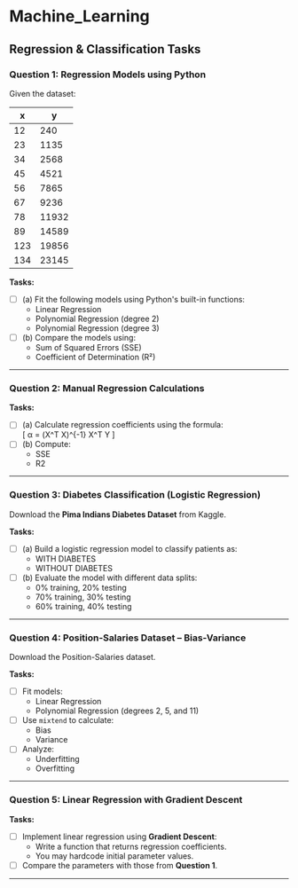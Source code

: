# Machine_Learning

## Regression & Classification Tasks

###  Question 1: Regression Models using Python

Given the dataset:

| x   | y     |
|-----|-------|
| 12  | 240   |
| 23  | 1135  |
| 34  | 2568  |
| 45  | 4521  |
| 56  | 7865  |
| 67  | 9236  |
| 78  | 11932 |
| 89  | 14589 |
| 123 | 19856 |
| 134 | 23145 |

**Tasks:**
- [ ] (a) Fit the following models using Python's built-in functions:
  - Linear Regression
  - Polynomial Regression (degree 2)
  - Polynomial Regression (degree 3)
- [ ] (b) Compare the models using:
  - Sum of Squared Errors (SSE)
  - Coefficient of Determination (R²)

---

###  Question 2: Manual Regression Calculations

**Tasks:**
- [ ] (a) Calculate regression coefficients using the formula:  
  \[
  α = (X^T X)^{-1} X^T Y
  \]
- [ ] (b) Compute:
  - SSE
  - R2

---

###  Question 3: Diabetes Classification (Logistic Regression)

Download the **Pima Indians Diabetes Dataset** from Kaggle.

**Tasks:**
- [ ] (a) Build a logistic regression model to classify patients as:
  - WITH DIABETES
  - WITHOUT DIABETES
- [ ] (b) Evaluate the model with different data splits:
  - 0% training, 20% testing
  - 70% training, 30% testing
  - 60% training, 40% testing

---

###  Question 4: Position-Salaries Dataset – Bias-Variance

Download the Position-Salaries dataset.

**Tasks:**
- [ ] Fit models:
  - Linear Regression
  - Polynomial Regression (degrees 2, 5, and 11)
- [ ] Use `mixtend` to calculate:
  - Bias
  - Variance
- [ ] Analyze:
  - Underfitting
  - Overfitting

---

###  Question 5: Linear Regression with Gradient Descent

**Tasks:**
- [ ] Implement linear regression using **Gradient Descent**:
  - Write a function that returns regression coefficients.
  - You may hardcode initial parameter values.
- [ ] Compare the parameters with those from **Question 1**.

---
